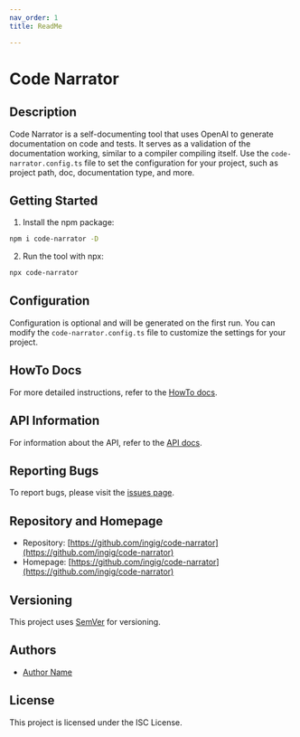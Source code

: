 ```yaml
---
nav_order: 1
title: ReadMe

---
```


# Code Narrator

## Description

Code Narrator is a self-documenting tool that uses OpenAI to generate documentation on code and tests. It serves as a validation of the documentation working, similar to a compiler compiling itself. Use the `code-narrator.config.ts` file to set the configuration for your project, such as project path, doc, documentation type, and more.

## Getting Started

1. Install the npm package:

```bash
npm i code-narrator -D
```

2. Run the tool with npx:

```bash
npx code-narrator
```

## Configuration

Configuration is optional and will be generated on the first run. You can modify the `code-narrator.config.ts` file to customize the settings for your project.

## HowTo Docs

For more detailed instructions, refer to the [HowTo docs](howto/README.md).

## API Information

For information about the API, refer to the [API docs](src/README.md).

## Reporting Bugs

To report bugs, please visit the [issues page](https://github.com/ingig/code-narrator/issues).

## Repository and Homepage

- Repository: [https://github.com/ingig/code-narrator](https://github.com/ingig/code-narrator)
- Homepage: [https://github.com/ingig/code-narrator](https://github.com/ingig/code-narrator)

## Versioning

This project uses [SemVer](http://semver.org/) for versioning.

## Authors

- [Author Name](mailto:author@example.com)

## License

This project is licensed under the ISC License.